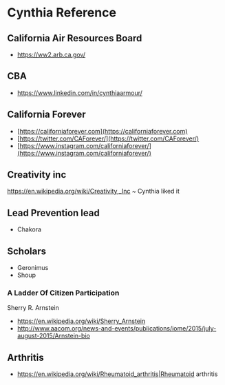 # Cynthia Reference

## California Air Resources Board

* https://ww2.arb.ca.gov/


## CBA

* https://www.linkedin.com/in/cynthiaarmour/

## California Forever

* [https://californiaforever.com](https://californiaforever.com)
* [https://twitter.com/CAForever/](https://twitter.com/CAForever/)
* [https://www.instagram.com/californiaforever/](https://www.instagram.com/californiaforever/)


## Creativity inc

https://en.wikipedia.org/wiki/Creativity,_Inc ~ Cynthia liked it


## Lead Prevention lead

* Chakora


## Scholars

* Geronimus
* Shoup

### A Ladder Of Citizen Participation

Sherry R. Arnstein

* https://en.wikipedia.org/wiki/Sherry_Arnstein
* http://www.aacom.org/news-and-events/publications/iome/2015/july-august-2015/Arnstein-bio


## Arthritis

* https://en.wikipedia.org/wiki/Rheumatoid_arthritis|Rheumatoid arthritis
